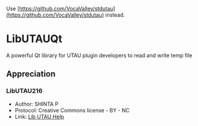 Use [https://github.com/VocaValley/stdutau](https://github.com/VocaValley/stdutau) instead.

# LibUTAUQt
A powerful Qt library for UTAU plugin developers to read and write temp file

## Appreciation
### LibUTAU216
+ Author: SHINTA P  
+ Protocol: Creative Commons license - BY - NC 
+ Link: [Lib UTAU Help](https://w.atwiki.jp/libutau/pages/1.html)  
